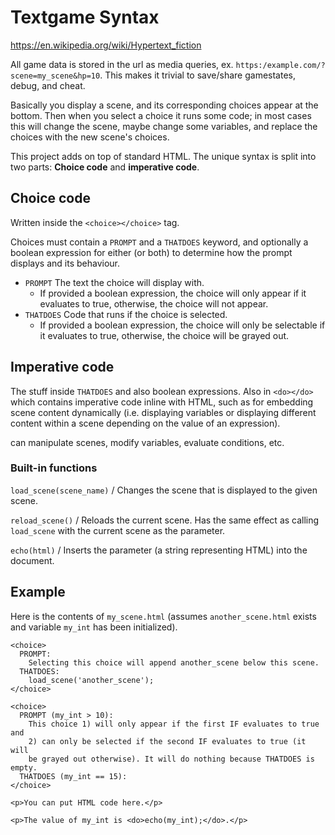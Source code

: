 # Textgame Syntax

https://en.wikipedia.org/wiki/Hypertext_fiction

All game data is stored in the url as media queries, ex. `https:/example.com/?scene=my_scene&hp=10`. This makes it trivial to save/share gamestates, debug, and cheat.

Basically you display a scene, and its corresponding choices appear at the bottom. Then when you select a choice it runs some code; in most cases this will change the scene, maybe change some variables, and replace the choices with the new scene's choices.

This project adds on top of standard HTML. The unique syntax is split into two parts: **Choice code** and **imperative code**.

## Choice code

Written inside the `<choice></choice>` tag.

Choices must contain a `PROMPT` and a `THATDOES` keyword, and optionally a boolean expression for either (or both) to determine how the prompt displays and its behaviour.
- `PROMPT` The text the choice will display with.
  - If provided a boolean expression, the choice will only appear if it evaluates to true, otherwise, the choice will not appear.
- `THATDOES` Code that runs if the choice is selected.
  - If provided a boolean expression, the choice will only be selectable if it evaluates to true, otherwise, the choice will be grayed out.

## Imperative code

The stuff inside `THATDOES` and also boolean expressions. Also in
`<do></do>` which contains imperative code inline with HTML, such as for embedding scene content dynamically (i.e. displaying variables or displaying different content within a scene depending on the value of an expression).

can manipulate scenes, modify variables, evaluate conditions, etc.

### Built-in functions

`load_scene(scene_name)` / Changes the scene that is displayed to the given scene.

`reload_scene()` / Reloads the current scene. Has the same effect as calling `load_scene` with the current scene as the parameter.

`echo(html)` / Inserts the parameter (a string representing HTML) into the document.

## Example

Here is the contents of `my_scene.html` (assumes `another_scene.html` exists and variable `my_int` has been initialized).
```
<choice>
  PROMPT:
    Selecting this choice will append another_scene below this scene.
  THATDOES:
    load_scene('another_scene');
</choice>

<choice>
  PROMPT (my_int > 10):
    This choice 1) will only appear if the first IF evaluates to true and
    2) can only be selected if the second IF evaluates to true (it will
    be grayed out otherwise). It will do nothing because THATDOES is empty.
  THATDOES (my_int == 15):
</choice>

<p>You can put HTML code here.</p>

<p>The value of my_int is <do>echo(my_int);</do>.</p>
```
